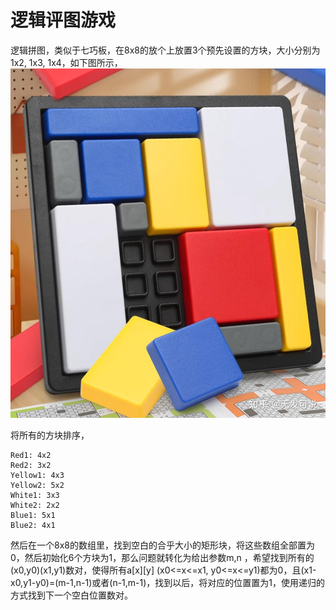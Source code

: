 # 逻辑评图游戏
逻辑拼图，类似于七巧板，在8x8的放个上放置3个预先设置的方块，大小分别为1x2, 1x3, 1x4，如下图所示，
![img.png](img.png)

将所有的方块排序，
```
Red1: 4x2
Red2: 3x2
Yellow1: 4x3
Yellow2: 5x2
White1: 3x3
White2: 2x2
Blue1: 5x1
Blue2: 4x1
```
然后在一个8x8的数组里，找到空白的合乎大小的矩形块，将这些数组全部置为0，然后初始化6个方块为1，那么问题就转化为给出参数m,n ，希望找到所有的(x0,y0)(x1,y1)数对，使得所有a[x][y]  (x0<=x<=x1, y0<=x<=y1)都为0，且(x1-x0,y1-y0)=(m-1,n-1)或者(n-1,m-1)，找到以后，将对应的位置置为1，使用递归的方式找到下一个空白位置数对。

